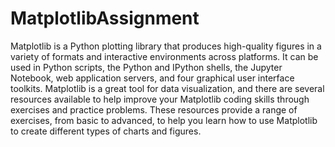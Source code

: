# MatplotlibAssignment
Matplotlib is a Python plotting library that produces high-quality figures in a variety of formats and interactive environments across platforms. It can be used in Python scripts, the Python and IPython shells, the Jupyter Notebook, web application servers, and four graphical user interface toolkits. Matplotlib is a great tool for data visualization, and there are several resources available to help improve your Matplotlib coding skills through exercises and practice problems. These resources provide a range of exercises, from basic to advanced, to help you learn how to use Matplotlib to create different types of charts and figures.

